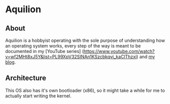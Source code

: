# Aquilion
## About
Aquilion is a hobbyist operating with the sole purpose of understanding how an operating system works, every step of the way is meant to be documented in my [YouTube series] (https://www.youtube.com/watch?v=wf2MHt8xJ5Y&list=PL99XpV32SINAn1KSzcbkqvj_kaClThzxi) and [my blog](https://lemosep.com).

## Architecture
This OS also has it's own bootloader (x86), so it might take a while for me to actually start writing the kernel.
